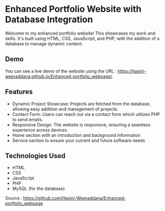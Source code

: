 # Enhanced Portfolio Website with Database Integration

Welcome to my enhanced portfolio website! This showcases my work and skills. It's built using HTML, CSS, JavaScript, and PHP, with the addition of a database to manage dynamic content.

## Demo
You can see a live demo of the website using the URL : https://hasini-weeraddana.github.io/Enhanced-portfolio_webpage/.

## Features

- Dynamic Project Showcase: Projects are fetched from the database, allowing easy addition and management of projects.
- Contact Form: Users can reach out via a contact form which utilizes PHP to send emails.
- Responsive Design: The website is responsive, ensuring a seamless experience across devices.
- Home section with an introduction and background information
- Service section to ensure your current and future software needs

## Technologies Used

- HTML
- CSS
- JavaScript
- PHP
- MySQL (for the database)

Source : https://github.com/Hasini-Weeraddana/Enhanced-portfolio_webpage

